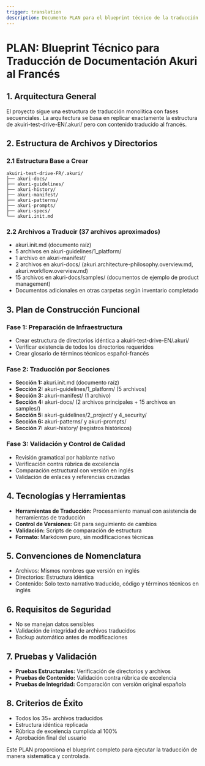 ```yaml
---
trigger: translation
description: Documento PLAN para el blueprint técnico de la traducción de la documentación Akuri al francés.
---
```


# PLAN: Blueprint Técnico para Traducción de Documentación Akuri al Francés

## 1. Arquitectura General
El proyecto sigue una estructura de traducción monolítica con fases secuenciales. La arquitectura se basa en replicar exactamente la estructura de akuiri-test-drive-EN/.akuri/ pero con contenido traducido al francés.

## 2. Estructura de Archivos y Directorios

### 2.1 Estructura Base a Crear
```
akuiri-test-drive-FR/.akuri/
├── akuri-docs/
├── akuri-guidelines/
├── akuri-history/
├── akuri-manifest/
├── akuri-patterns/
├── akuri-prompts/
├── akuri-specs/
└── akuri.init.md
```

### 2.2 Archivos a Traducir (37 archivos aproximados)
- akuri.init.md (documento raíz)
- 5 archivos en akuri-guidelines/1_platform/
- 1 archivo en akuri-manifest/
- 2 archivos en akuri-docs/ (akuri.architecture-philosophy.overview.md, akuri.workflow.overview.md)
- 15 archivos en akuri-docs/samples/ (documentos de ejemplo de product management)
- Documentos adicionales en otras carpetas según inventario completado

## 3. Plan de Construcción Funcional

### Fase 1: Preparación de Infraestructura
- Crear estructura de directorios idéntica a akuiri-test-drive-EN/.akuri/
- Verificar existencia de todos los directorios requeridos
- Crear glosario de términos técnicos español-francés

### Fase 2: Traducción por Secciones
- **Sección 1:** akuri.init.md (documento raíz)
- **Sección 2:** akuri-guidelines/1_platform/ (5 archivos)
- **Sección 3:** akuri-manifest/ (1 archivo)
- **Sección 4:** akuri-docs/ (2 archivos principales + 15 archivos en samples/)
- **Sección 5:** akuri-guidelines/2_project/ y 4_security/
- **Sección 6:** akuri-patterns/ y akuri-prompts/
- **Sección 7:** akuri-history/ (registros históricos)

### Fase 3: Validación y Control de Calidad
- Revisión gramatical por hablante nativo
- Verificación contra rúbrica de excelencia
- Comparación estructural con versión en inglés
- Validación de enlaces y referencias cruzadas

## 4. Tecnologías y Herramientas
- **Herramientas de Traducción:** Procesamiento manual con asistencia de herramientas de traducción
- **Control de Versiones:** Git para seguimiento de cambios
- **Validación:** Scripts de comparación de estructura
- **Formato:** Markdown puro, sin modificaciones técnicas

## 5. Convenciones de Nomenclatura
- Archivos: Mismos nombres que versión en inglés
- Directorios: Estructura idéntica
- Contenido: Solo texto narrativo traducido, código y términos técnicos en inglés

## 6. Requisitos de Seguridad
- No se manejan datos sensibles
- Validación de integridad de archivos traducidos
- Backup automático antes de modificaciones

## 7. Pruebas y Validación
- **Pruebas Estructurales:** Verificación de directorios y archivos
- **Pruebas de Contenido:** Validación contra rúbrica de excelencia
- **Pruebas de Integridad:** Comparación con versión original española

## 8. Criterios de Éxito
- Todos los 35+ archivos traducidos
- Estructura idéntica replicada
- Rúbrica de excelencia cumplida al 100%
- Aprobación final del usuario

Este PLAN proporciona el blueprint completo para ejecutar la traducción de manera sistemática y controlada.